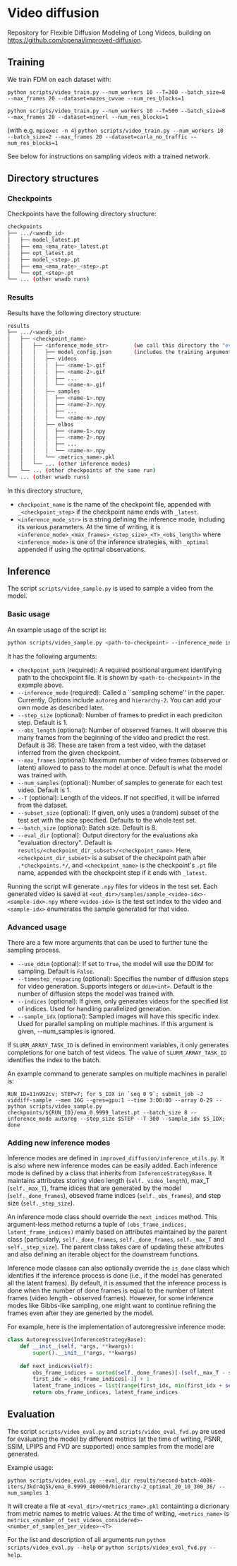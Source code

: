 # Video diffusion
Repository for Flexible Diffusion Modeling of Long Videos,  building on https://github.com/openai/improved-diffusion.

## Training

We train FDM on each dataset with:

`python scripts/video_train.py --num_workers 10 --T=300 --batch_size=8 --max_frames 20 --dataset=mazes_cwvae --num_res_blocks=1`

`python scripts/video_train.py --num_workers 10 --T=500 --batch_size=8 --max_frames 20 --dataset=minerl --num_res_blocks=1`

(with e.g. `mpiexec -n 4`) `python scripts/video_train.py --num_workers 10 --batch_size=2 --max_frames 20 --dataset=carla_no_traffic --num_res_blocks=1`

See below for instructions on sampling videos with a trained network.

## Directory structures

### Checkpoints

Checkpoints have the following directory structure:
```bash
checkpoints
├── .../<wandb_id>
│   ├── model_latest.pt
│   ├── ema_<ema_rate>_latest.pt
│   ├── opt_latest.pt
│   ├── model_<step>.pt
│   ├── ema_<ema_rate>_<step>.pt
│   └── opt_<step>.pt
└── ... (other wnadb runs)
```

### Results
Results have the following directory structure:
```bash
results
├── .../<wandb_id>
│   ├── <checkpoint_name>
│   │   ├── <inference_mode_str>        (we call this directory the "evaluation directory")
│   │   │   ├── model_config.json       (includes the training arguments of the checkpoint)
│   │   │   ├── videos
│   │   │   │  ├── <name-1>.gif
│   │   │   │  ├── <name-2>.gif
│   │   │   │  ├── ...
│   │   │   │  └── <name-n>.gif
│   │   │   ├── samples
│   │   │   │  ├── <name-1>.npy
│   │   │   │  ├── <name-2>.npy
│   │   │   │  ├── ...
│   │   │   │  └── <name-n>.npy
│   │   │   ├── elbos
│   │   │   │  ├── <name-1>.npy
│   │   │   │  ├── <name-2>.npy
│   │   │   │  ├── ...
│   │   │   │  └── <name-n>.npy
│   │   │   └── <metrics_name>.pkl
│   │   └── ... (other inference modes)
│   └── ... (other checkpoints of the same run)
└── ... (other wnadb runs)
```
In this directory structure,
- `checkpoint_name` is the name of the checkpoint file, appended with `_<checkpoint_step>` if the checkpoint name ends with `_latest`.
- `<inference_mode_str>` is a string defining the inference mode, including its various parameters. At the time of writing, it is `<inference_mode>_<max_frames>_<step_size>_<T>_<obs_length>` where `<inference_mode>` is one of the inference strategies, with `_optimal` appended if using the optimal observations.

## Inference

The script `scripts/video_sample.py` is used to sample a video from the model.

### Basic usage

An example usage of the script is:
```bash
python scripts/video_sample.py <path-to-checkpoint> --inference_mode independent --step_size 7
```
It has the following arguments:
- `checkpoint_path` (required): A required positional argument identifying path to the checkpoint file. It is shown by `<path-to-checkpoint>` in the example above.
- `--inference_mode` (required): Called a ``sampling scheme'' in the paper. Currently, Options include `autoreg` and `hierarchy-2`. You can add your own mode as described later.
- `--step_size` (optional): Number of frames to predict in each prediciton step. Default is 1.
- `--obs_length` (optional): Number of observed frames. It will observe this many frames from the beginning of the video and predict the rest. Default is 36. These are taken from a test video, with the dataset inferred from the given checkpoint.
- `--max_frames` (optional): Maximum number of video frames (observed or latent) allowed to pass to the model at once. Default is what the model was trained with.
- `--num_samples` (optional): Number of samples to generate for each test video. Default is 1.
- `--T` (optional): Length of the videos. If not specified, it will be inferred from the dataset.
- `--subset_size` (optional): If given, only uses a (random) subset of the test set with the size specified. Defaults to the whole test set.
- `--batch_size` (optional): Batch size. Default is 8.
- `--eval_dir` (optional): Output directory for the evaluations aka "evaluation directory". Default is `resutls/<checkpoint_dir_subset>/<checkpoint_name>`. Here, `<checkpoint_dir_subset>` is a subset of the checkpoint path after `.*checkpoints.*/`, and `<checkpoint_name>` is the checkpoint's `.pt` file name, appended with the checkpoint step if it ends with `_latest`.

Running the script will generate `.npy` files for videos in the test set. Each generated video is saved at `<out_dir>/samples/sample_<video-idx>-<sample-idx>.npy` where `<video-idx>` is the test set index to the video and `<sample-idx>` enumerates the sample generated for that video.

### Advanced usage
There are a few more arguments that can be used to further tune the sampling process.
- `--use_ddim` (optional): If set to `True`, the model will use the DDIM for sampling. Default is `False`.
- `--timestep_respacing` (optional): Specifies the number of diffusion steps for video generation. Supports integers or `ddim<int>`. Default is the number of diffusion steps the model was trained with.
- `--indices` (optional): If given, only generates videos for the specified list of indices. Used for handling parallelized generation.
- `--sample_idx` (optional): Sampled images will have this specific index. Used for parallel sampling on multiple machines. If this argument is given, --num_samples is ignored.

If `SLURM_ARRAY_TASK_ID` is defined in environment variables, it only generates completions for one batch of test videos. The value of `SLURM_ARRAY_TASK_ID` identifies the index to the batch.

An example command to generate samples on multiple machines in parallel is:

```RUN_ID=11n992cv; STEP=7; for S_IDX in `seq 0 9`; submit_job -J viddiff-sample --mem 16G --gres=gpu:1 --time 3:00:00 --array 0-29 -- python scripts/video_sample.py checkpoints/${RUN_ID}/ema_0.9999_latest.pt --batch_size 8 --inference_mode autoreg --step_size $STEP --T 300 --sample_idx $S_IDX; done```

### Adding new inference modes
Inference modes are defined in `improved_diffusion/inference_utils.py`. It is also where new inference modes can be easily added. Each inference mode is defined by a class that inherits from `InferenceStrategyBase`. It maintains attributes storing video length (`self._video_length`), max_T (`self._max_T`), frame idices that are generated by the model (`self._done_frames`), obseved frame indices (`self._obs_frames`), and step size (`self._step_size`).

An inference mode class should override the `next_indices` method. This argument-less method returns a tuple of `(obs_frame_indices, latent_frame_indices)` mainly based on attributes maintained by the parent class (particularly, `self._done_frames`, `self._done_frames`, `self._max_T` and `self._step_size`). The parent class takes care of updating these attributes and also defining an iterable object for the downstream functions.

Inference mode classes can also optionally override the `is_done` class which identifies if the inference process is done (i.e., if the model has generated all the latent frames). By default, it is assumed that the inference process is done when the number of done frames is equal to the number of latent frames (video length - observed frames). However, for some inference modes like Gibbs-like sampling, one might want to continue refining the frames even after they are generted by the model.

For example, here is the implementation of autoregressive inference mode:

```python
class Autoregressive(InferenceStrategyBase):
    def __init__(self, *args, **kwargs):
        super().__init__(*args, **kwargs)
        
    def next_indices(self):
        obs_frame_indices = sorted(self._done_frames)[-(self._max_T - self._step_size):]
        first_idx = obs_frame_indices[-1] + 1
        latent_frame_indices = list(range(first_idx, min(first_idx + self._step_size, self._video_length)))
        return obs_frame_indices, latent_frame_indices
```

## Evaluation

The script `scripts/video_eval.py` and `scripts/video_eval_fvd.py` are used for evaluating the model by different metrics (at the time of writing, PSNR, SSIM, LPIPS and FVD are supported) once samples from the model are generated.

Example usage:

```
python scripts/video_eval.py --eval_dir results/second-batch-400k-iters/3kdr4q5k/ema_0.9999_400000/hierarchy-2_optimal_20_10_300_36/ --num_samples 3
```

It will create a file at `<eval_dir>/<metrics_name>.pkl` containting a dicrionary from metric names to metric values. At the time of writing, `<metrics_name>` is `metrics_<number_of_test_videos_considered>-<number_of_samples_per_video>-<T>`

For the list and description of all arguments run `python scripts/video_eval.py --help` or `python scripts/video_eval_fvd.py --help`.
